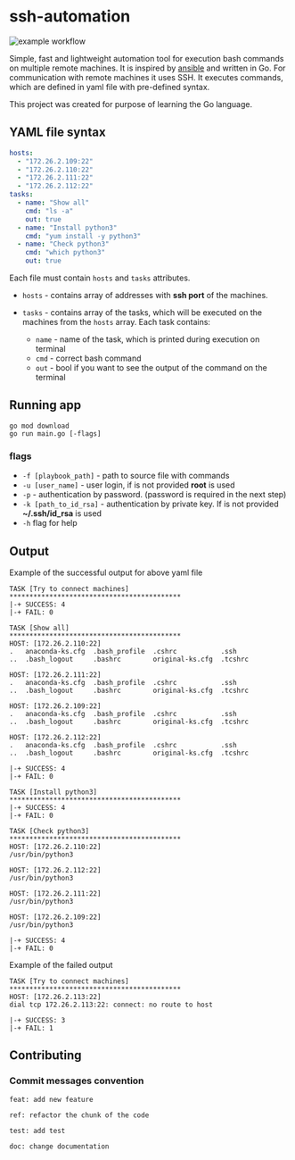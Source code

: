 # ssh-automation
![example workflow](https://github.com/PatrikValo/ssh-automation/actions/workflows/testing.yaml/badge.svg)

Simple, fast and lightweight automation tool for execution bash commands on multiple remote machines. It is inspired
by [ansible](https://github.com/ansible/ansible) and written in Go. For communication with remote machines it uses SSH.
It executes commands, which are defined in yaml file with pre-defined syntax.

This project was created for purpose of learning the Go language.

## YAML file syntax

```yaml
hosts:
  - "172.26.2.109:22"
  - "172.26.2.110:22"
  - "172.26.2.111:22"
  - "172.26.2.112:22"
tasks:
  - name: "Show all"
    cmd: "ls -a"
    out: true
  - name: "Install python3"
    cmd: "yum install -y python3"
  - name: "Check python3"
    cmd: "which python3"
    out: true
```

Each file must contain `hosts` and `tasks` attributes.

- `hosts` - contains array of addresses with **ssh port** of the machines.

- `tasks` - contains array of the tasks, which will be executed on the machines from the `hosts` array. Each task
  contains:
    - `name` - name of the task, which is printed during execution on terminal
    - `cmd` - correct bash command
    - `out` - bool if you want to see the output of the command on the terminal

## Running app

```shell
go mod download
go run main.go [-flags]
```

### flags

- `-f [playbook_path]` - path to source file with commands
- `-u [user_name]` - user login, if is not provided **root** is used
- `-p` - authentication by password. (password is required in the next step)
- `-k [path_to_id_rsa]` - authentication by private key. If is not provided **~/.ssh/id_rsa** is used
- `-h` flag for help

## Output

Example of the successful output for above yaml file

```shell
TASK [Try to connect machines]
*******************************************
|-+ SUCCESS: 4
|-+ FAIL: 0

TASK [Show all]
*******************************************
HOST: [172.26.2.110:22]
.   anaconda-ks.cfg  .bash_profile  .cshrc           .ssh
..  .bash_logout     .bashrc        original-ks.cfg  .tcshrc

HOST: [172.26.2.111:22]
.   anaconda-ks.cfg  .bash_profile  .cshrc           .ssh
..  .bash_logout     .bashrc        original-ks.cfg  .tcshrc

HOST: [172.26.2.109:22]
.   anaconda-ks.cfg  .bash_profile  .cshrc           .ssh
..  .bash_logout     .bashrc        original-ks.cfg  .tcshrc

HOST: [172.26.2.112:22]
.   anaconda-ks.cfg  .bash_profile  .cshrc           .ssh
..  .bash_logout     .bashrc        original-ks.cfg  .tcshrc

|-+ SUCCESS: 4
|-+ FAIL: 0

TASK [Install python3]
*******************************************
|-+ SUCCESS: 4
|-+ FAIL: 0

TASK [Check python3]
*******************************************
HOST: [172.26.2.110:22]
/usr/bin/python3

HOST: [172.26.2.112:22]
/usr/bin/python3

HOST: [172.26.2.111:22]
/usr/bin/python3

HOST: [172.26.2.109:22]
/usr/bin/python3

|-+ SUCCESS: 4
|-+ FAIL: 0
```

Example of the failed output

```shell
TASK [Try to connect machines]
*******************************************
HOST: [172.26.2.113:22]
dial tcp 172.26.2.113:22: connect: no route to host

|-+ SUCCESS: 3
|-+ FAIL: 1
```

## Contributing

### Commit messages convention

`feat: add new feature`

`ref: refactor the chunk of the code`

`test: add test`

`doc: change documentation`
